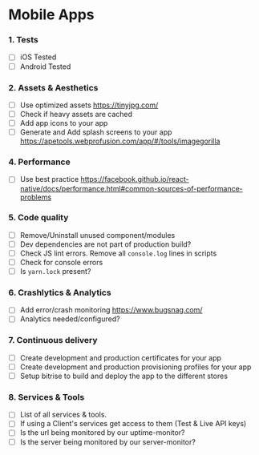# Mobile Apps

### 1. Tests
- [ ] iOS Tested
- [ ] Android Tested

### 2. Assets & Aesthetics
- [ ] Use optimized assets https://tinyjpg.com/
- [ ] Check if heavy assets are cached
- [ ] Add app icons to your app
- [ ] Generate and Add splash screens to your app https://apetools.webprofusion.com/app/#/tools/imagegorilla

### 4. Performance
- [ ] Use best practice https://facebook.github.io/react-native/docs/performance.html#common-sources-of-performance-problems

### 5. Code quality
- [ ] Remove/Uninstall unused component/modules
- [ ] Dev dependencies are not part of production build?
- [ ] Check JS lint errors. Remove all `console.log` lines in scripts
- [ ] Check for console errors
- [ ] Is `yarn.lock` present?

### 6. Crashlytics & Analytics
- [ ] Add error/crash monitoring https://www.bugsnag.com/
- [ ] Analytics needed/configured?

### 7. Continuous delivery
- [ ] Create development and production certificates for your app
- [ ] Create development and production provisioning profiles for your app 
- [ ] Setup bitrise to build and deploy the app to the different stores

### 8. Services & Tools
- [ ] List of all services & tools.
- [ ] If using a Client's services get access to them (Test & Live API keys)
- [ ] Is the url being monitored by our uptime-monitor?
- [ ] Is the server being monitored by our server-monitor?
